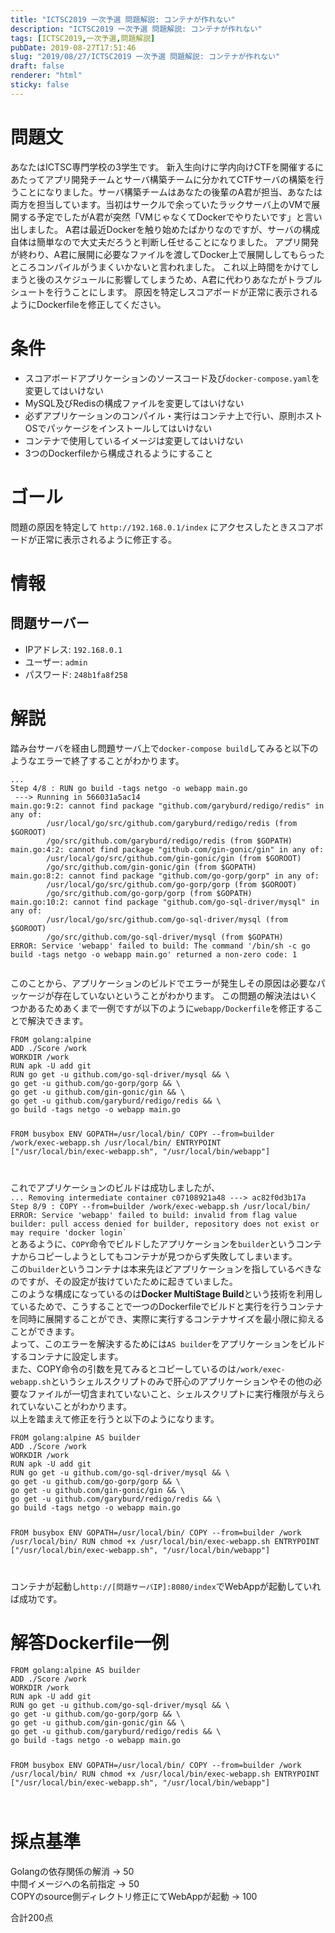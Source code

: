 ```yaml
---
title: "ICTSC2019 一次予選 問題解説: コンテナが作れない"
description: "ICTSC2019 一次予選 問題解説: コンテナが作れない"
tags: [ICTSC2019,一次予選,問題解説]
pubDate: 2019-08-27T17:51:46
slug: "2019/08/27/ICTSC2019 一次予選 問題解説: コンテナが作れない"
draft: false
renderer: "html"
sticky: false
---
```



<h1>問題文</h1>
<p>あなたはICTSC専門学校の3学生です。
新入生向けに学内向けCTFを開催するにあたってアプリ開発チームとサーバ構築チームに分かれてCTFサーバの構築を行うことになりました。サーバ構築チームはあなたの後輩のA君が担当、あなたは両方を担当しています。当初はサークルで余っていたラックサーバ上のVMで展開する予定でしたがA君が突然「VMじゃなくてDockerでやりたいです」と言い出しました。
A君は最近Dockerを触り始めたばかりなのですが、サーバの構成自体は簡単なので大丈夫だろうと判断し任せることになりました。
アプリ開発が終わり、A君に展開に必要なファイルを渡してDocker上で展開ししてもらったところコンパイルがうまくいかないと言われました。
これ以上時間をかけてしまうと後のスケジュールに影響してしまうため、A君に代わりあなたがトラブルシュートを行うことにします。
原因を特定しスコアボードが正常に表示されるようにDockerfileを修正してください。</p>
<h1>条件</h1>
<ul>
<li>スコアボードアプリケーションのソースコード及び<code>docker-compose.yaml</code>を変更してはいけない</li>
<li>MySQL及びRedisの構成ファイルを変更してはいけない</li>
<li>必ずアプリケーションのコンパイル・実行はコンテナ上で行い、原則ホストOSでパッケージをインストールしてはいけない</li>
<li>コンテナで使用しているイメージは変更してはいけない</li>
<li>3つのDockerfileから構成されるようにすること</li>
</ul>
<h1>ゴール</h1>
<p>問題の原因を特定して <code>http://192.168.0.1/index</code> にアクセスしたときスコアボードが正常に表示されるように修正する。</p>
<h1>情報</h1>
<h2>問題サーバー</h2>
<ul>
<li>IPアドレス: <code>192.168.0.1</code></li>
<li>ユーザー: <code>admin</code></li>
<li>パスワード: <code>248b1fa8f258</code></li>
</ul>
<h1>解説</h1>
<p>踏み台サーバを経由し問題サーバ上で<code>docker-compose build</code>してみると以下のようなエラーで終了することがわかります。</p>
<pre class="hljs"><code><div>...
Step 4/8 : RUN go build -tags netgo -o webapp main.go
 ---&gt; Running in 566031a5ac14
main.go:9:2: cannot find package "github.com/garyburd/redigo/redis" in any of:
        /usr/local/go/src/github.com/garyburd/redigo/redis (from $GOROOT)
        /go/src/github.com/garyburd/redigo/redis (from $GOPATH)
main.go:4:2: cannot find package "github.com/gin-gonic/gin" in any of:
        /usr/local/go/src/github.com/gin-gonic/gin (from $GOROOT)
        /go/src/github.com/gin-gonic/gin (from $GOPATH)
main.go:8:2: cannot find package "github.com/go-gorp/gorp" in any of:
        /usr/local/go/src/github.com/go-gorp/gorp (from $GOROOT)
        /go/src/github.com/go-gorp/gorp (from $GOPATH)
main.go:10:2: cannot find package "github.com/go-sql-driver/mysql" in any of:
        /usr/local/go/src/github.com/go-sql-driver/mysql (from $GOROOT)
        /go/src/github.com/go-sql-driver/mysql (from $GOPATH)
ERROR: Service 'webapp' failed to build: The command '/bin/sh -c go build -tags netgo -o webapp main.go' returned a non-zero code: 1

</div></code></pre>
<p>このことから、アプリケーションのビルドでエラーが発生しその原因は必要なパッケージが存在していないということがわかります。
この問題の解決法はいくつかあるためあくまで一例ですが以下のように<code>webapp/Dockerfile</code>を修正することで解決できます。</p>
<pre class="hljs"><code><div>FROM golang:alpine
ADD ./Score /work
WORKDIR /work
RUN apk -U add git
RUN go get -u github.com/go-sql-driver/mysql &amp;&amp; \
go get -u github.com/go-gorp/gorp &amp;&amp; \
go get -u github.com/gin-gonic/gin &amp;&amp; \
go get -u github.com/garyburd/redigo/redis &amp;&amp; \
go build -tags netgo -o webapp main.go

FROM busybox
ENV GOPATH=/usr/local/bin/
COPY --from=builder /work/exec-webapp.sh /usr/local/bin/
ENTRYPOINT ["/usr/local/bin/exec-webapp.sh", "/usr/local/bin/webapp"]
</div></code></pre>
<p>これでアプリケーションのビルドは成功しましたが、<br>
<code>... Removing intermediate container c07108921a48 ---&gt; ac82f0d3b17a Step 8/9 : COPY --from=builder /work/exec-webapp.sh /usr/local/bin/ ERROR: Service 'webapp' failed to build: invalid from flag value builder: pull access denied for builder, repository does not exist or may require 'docker login`</code><br>
とあるように、<code>COPY</code>命令でビルドしたアプリケーションを<code>builder</code>というコンテナからコピーしようとしてもコンテナが見つからず失敗してしまいます。<br>
この<code>builder</code>というコンテナは本来先ほどアプリケーションを指しているべきなのですが、その設定が抜けていたために起きていました。<br>
このような構成になっているのは<strong>Docker MultiStage Build</strong>という技術を利用しているためで、こうすることで一つのDockerfileでビルドと実行を行うコンテナを同時に展開することができ、実際に実行するコンテナサイズを最小限に抑えることができます。<br>
よって、このエラーを解決するためには<code>AS builder</code>をアプリケーションをビルドするコンテナに設定します。<br>
また、COPY命令の引数を見てみるとコピーしているのは<code>/work/exec-webapp.sh</code>というシェルスクリプトのみで肝心のアプリケーションやその他の必要なファイルが一切含まれていないこと、シェルスクリプトに実行権限が与えられていないことがわかります。<br>
以上を踏まえて修正を行うと以下のようになります。</p>
<pre class="hljs"><code><div>FROM golang:alpine AS builder
ADD ./Score /work
WORKDIR /work
RUN apk -U add git
RUN go get -u github.com/go-sql-driver/mysql &amp;&amp; \
go get -u github.com/go-gorp/gorp &amp;&amp; \
go get -u github.com/gin-gonic/gin &amp;&amp; \
go get -u github.com/garyburd/redigo/redis &amp;&amp; \
go build -tags netgo -o webapp main.go

FROM busybox
ENV GOPATH=/usr/local/bin/
COPY --from=builder /work /usr/local/bin/
RUN chmod +x /usr/local/bin/exec-webapp.sh
ENTRYPOINT ["/usr/local/bin/exec-webapp.sh", "/usr/local/bin/webapp"]
</div></code></pre>
<p>コンテナが起動し<code>http://[問題サーバIP]:8080/index</code>でWebAppが起動していれば成功です。</p>
<h1>解答Dockerfile一例</h1>
<pre class="hljs"><code><div>FROM golang:alpine AS builder
ADD ./Score /work
WORKDIR /work
RUN apk -U add git
RUN go get -u github.com/go-sql-driver/mysql &amp;&amp; \
go get -u github.com/go-gorp/gorp &amp;&amp; \
go get -u github.com/gin-gonic/gin &amp;&amp; \
go get -u github.com/garyburd/redigo/redis &amp;&amp; \
go build -tags netgo -o webapp main.go

FROM busybox
ENV GOPATH=/usr/local/bin/
COPY --from=builder /work /usr/local/bin/
RUN chmod +x /usr/local/bin/exec-webapp.sh
ENTRYPOINT ["/usr/local/bin/exec-webapp.sh", "/usr/local/bin/webapp"]
</div></code></pre>
<h1>採点基準</h1>
<p>Golangの依存関係の解消 -&gt; 50<br>
中間イメージへの名前指定 -&gt; 50<br>
COPYのsource側ディレクトリ修正にてWebAppが起動 -&gt; 100</p>
<p>合計200点</p>
